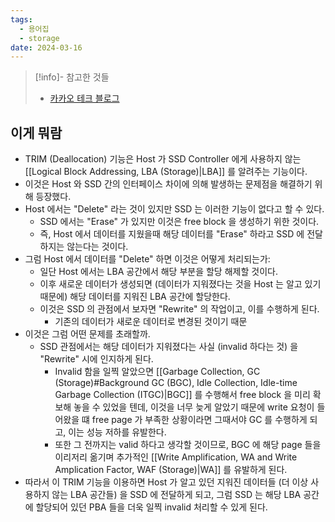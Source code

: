 ```yaml
---
tags:
  - 용어집
  - storage
date: 2024-03-16
---
```

> [!info]- 참고한 것들
> - [카카오 테크 블로그](https://tech.kakao.com/2016/07/16/coding-for-ssd-part-4/)

## 이게 뭐람

- TRIM (Deallocation) 기능은 Host 가 SSD Controller 에게 사용하지 않는 [[Logical Block Addressing, LBA (Storage)|LBA]] 를 알려주는 기능이다.
- 이것은 Host 와 SSD 간의 인터페이스 차이에 의해 발생하는 문제점을 해결하기 위해 등장했다.
- Host 에서는 "Delete" 라는 것이 있지만 SSD 는 이러한 기능이 없다고 할 수 있다.
	- SSD 에서는 "Erase" 가 있지만 이것은 free block 을 생성하기 위한 것이다.
	- 즉, Host 에서 데이터를 지웠을때 해당 데이터를 "Erase" 하라고 SSD 에 전달하지는 않는다는 것이다.
- 그럼 Host 에서 데이터를 "Delete" 하면 이것은 어떻게 처리되는가:
	- 일단 Host 에서는 LBA 공간에서 해당 부분을 할당 해제할 것이다.
	- 이후 새로운 데이터가 생성되면 (데이터가 지워졌다는 것을 Host 는 알고 있기 때문에) 해당 데이터를 지워진 LBA 공간에 할당한다.
	- 이것은 SSD 의 관점에서 보자면 "Rewrite" 의 작업이고, 이를 수행하게 된다.
		- 기존의 데이터가 새로운 데이터로 변경된 것이기 때문
- 이것은 그럼 어떤 문제를 초래할까.
	- SSD 관점에서는 해당 데이터가 지워졌다는 사실 (invalid 하다는 것) 을 "Rewrite" 시에 인지하게 된다.
		- Invalid 함을 일찍 알았으면 [[Garbage Collection, GC (Storage)#Background GC (BGC), Idle Collection, Idle-time Garbage Collection (ITGC)|BGC]] 를 수행해서 free block 을 미리 확보해 놓을 수 있었을 텐데, 이것을 너무 늦게 알았기 때문에 write 요청이 들어왔을 떄 free page 가 부족한 상황이라면 그때서야 GC 를 수행하게 되고, 이는 성능 저하를 유발한다.
		- 또한 그 전까지는 valid 하다고 생각할 것이므로, BGC 에 해당 page 들을 이리저리 옮기며 추가적인 [[Write Amplification, WA and Write Amplication Factor, WAF (Storage)|WA]] 를 유발하게 된다.
- 따라서 이 TRIM 기능을 이용하면 Host 가 알고 있던 지워진 데이터들 (더 이상 사용하지 않는 LBA 공간들) 을 SSD 에 전달하게 되고, 그럼 SSD 는 해당 LBA 공간에 할당되어 있던 PBA 들을 더욱 일찍 invalid 처리할 수 있게 된다.